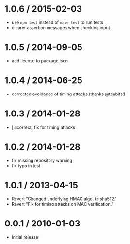 1.0.6 / 2015-02-03
  ====

* use `npm test` instead of `make test` to run tests
* clearer assertion messages when checking input


1.0.5 / 2014-09-05
  ====

* add license to package.json

1.0.4 / 2014-06-25
  ====

 * corrected avoidance of timing attacks (thanks @tenbits!)

1.0.3 / 2014-01-28
  ====

 * [incorrect] fix for timing attacks

1.0.2 / 2014-01-28
  ====

 * fix missing repository warning
 * fix typo in test

1.0.1 / 2013-04-15
  ====

  * Revert "Changed underlying HMAC algo. to sha512."
  * Revert "Fix for timing attacks on MAC verification."

0.0.1 / 2010-01-03
  ====

  * Initial release
